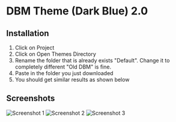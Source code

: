 # DBM Theme (Dark Blue) 2.0

## Installation

1. Click on Project
2. Click on Open Themes Directory
3. Rename the folder that is already exists "Default". Change it to completely different "Old DBM" is fine.
4. Paste in the folder you just downloaded
5. You should get similar results as shown below

## Screenshots

![Screenshot 1](https://i.imgur.com/T2Q7rOp.png)
![Screenshot 2](https://i.imgur.com/6gmze8S.png)
![Screenshot 3](https://i.imgur.com/OZPFo9U.png)
